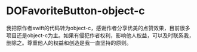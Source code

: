 # DOFavoriteButton-object-c
我把原作者swift的代码转为object-c，感谢作者分享优美的点赞效果，目前很多项目还是object-c为主。如果有侵犯作者权利，影响他人权益，可以及时联系我，删除之。尊重他人的权益和创造是我一直坚持的原则。
